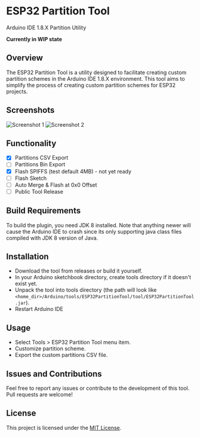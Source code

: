 # ESP32 Partition Tool

Arduino IDE 1.8.X Partition Utility

**Currently in WIP state**

## Overview

The ESP32 Partition Tool is a utility designed to facilitate creating custom partition schemes in the Arduino IDE 1.8.X environment. This tool aims to simplify the process of creating custom partition schemes for ESP32 projects.

## Screenshots

![Screenshot 1](https://github.com/serifpersia/esp32partitiontool/assets/62844718/8724d57c-ebb5-404f-97f1-fe09134f53b5)
![Screenshot 2](https://github.com/serifpersia/esp32partitiontool/assets/62844718/5ff121ee-0a61-4ef2-8ebf-6e93521da8da)





## Functionality

- [x] Partitions CSV Export
- [ ] Partitions Bin Export
- [x] Flash SPIFFS (test default 4MB) - not yet ready
- [ ] Flash Sketch
- [ ] Auto Merge & Flash at 0x0 Offset
- [ ] Public Tool Release

## Build Requirements

To build the plugin, you need JDK 8 installed. Note that anything newer will cause the Arduino IDE to crash since its only supporting java class files compiled with JDK 8 version of Java.

## Installation
- Download the tool from releases or build it yourself.
- In your Arduino sketchbook directory, create tools directory if it doesn't exist yet.
- Unpack the tool into tools directory (the path will look like `<home_dir>/Arduino/tools/ESP32PartitionTool/tool/ESP32PartitionTool.jar`).
- Restart Arduino IDE

## Usage
- Select Tools > ESP32 Partition Tool menu item.
- Customize partition scheme.
- Export the custom partitions CSV file.

## Issues and Contributions

Feel free to report any issues or contribute to the development of this tool. Pull requests are welcome!

## License

This project is licensed under the [MIT License](LICENSE).
